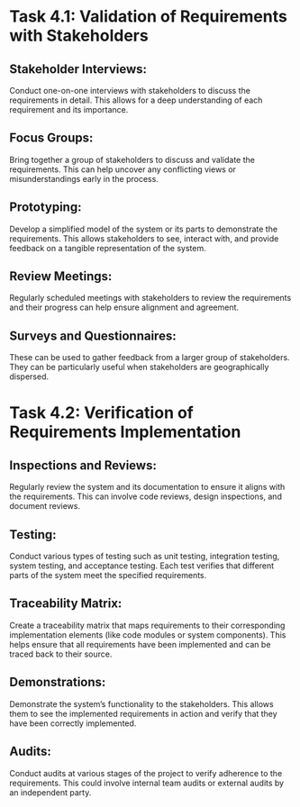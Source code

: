 # Task 4.1: Validation of Requirements with Stakeholders

## Stakeholder Interviews:
 Conduct one-on-one interviews with stakeholders to discuss the requirements in detail. This allows for a deep understanding of each requirement and its importance.

## Focus Groups:
Bring together a group of stakeholders to discuss and validate the requirements. This can help uncover any conflicting views or misunderstandings early in the process.
## Prototyping:
Develop a simplified model of the system or its parts to demonstrate the requirements. This allows stakeholders to see, interact with, and provide feedback on a tangible representation of the system.
## Review Meetings:
Regularly scheduled meetings with stakeholders to review the requirements and their progress can help ensure alignment and agreement.
## Surveys and Questionnaires:
These can be used to gather feedback from a larger group of stakeholders. They can be particularly useful when stakeholders are geographically dispersed.

# Task 4.2: Verification of Requirements Implementation

## Inspections and Reviews:
Regularly review the system and its documentation to ensure it aligns with the requirements. This can involve code reviews, design inspections, and document reviews.
## Testing:
Conduct various types of testing such as unit testing, integration testing, system testing, and acceptance testing. Each test verifies that different parts of the system meet the specified requirements.
## Traceability Matrix:
Create a traceability matrix that maps requirements to their corresponding implementation elements (like code modules or system components). This helps ensure that all requirements have been implemented and can be traced back to their source.
## Demonstrations:
Demonstrate the system’s functionality to the stakeholders. This allows them to see the implemented requirements in action and verify that they have been correctly implemented.
## Audits:
Conduct audits at various stages of the project to verify adherence to the requirements. This could involve internal team audits or external audits by an independent party.